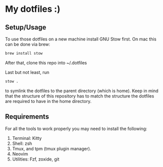 # My dotfiles :)

## Setup/Usage

To use those dotfiles on a new machine install GNU Stow first. On mac this can be done via brew:

```bash
brew install stow
```

After that, clone this repo into ~/.dotfiles

Last but not least, run

```bash
stow .
```

to symlink the dotfiles to the parent directory (which is home).
Keep in mind that the structure of this repository has to match the structure the dotfiles are required to have in the home directory.

## Requirements

For all the tools to work properly you may need to install the following:

1. Terminal: Kitty
2. Shell: zsh
3. Tmux, and tpm (tmux plugin manager).
4. Neovim
5. Utilities: Fzf, zoxide, git
